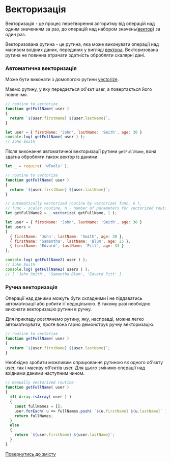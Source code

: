 # Векторизація

Векторизація - це процес перетворення алгоритму від операцій над одним значенням за раз, до операцій над набором
значень([вектор](./Vector.md)) за один раз.

Векторизована рутина - це рутина, яка може виконувати операції над масивом вхідних даних,
переданих у вигляді [вектора](./Vector.md). Векторизована рутина не повинна втрачати здатність обробляти
скалярні дані.

### Автоматична векторизація

Може бути виконати з домопогою рутини [vectorize](../tutorial/Vectorize.md).

Маємо рутину, у яку передається об'єкт user, а повертається його повне імя.
```js
// routine to vectorize
function getFullName( user )
{
  return `${user.firstName} ${user.lastName}`;
}

let user = { firstName: 'John', lastName: 'Smith', age: 30 }
console.log( getFullName( user ) );
// John Smith
```
Після виконання автоматичної векторизації рутини `getFullName`, вона здатна обробляти також вектор із даними.

```js
let _ = require( 'wTools' );

// routine to vectorize
function getFullName( user )
{
  return `${user.firstName} ${user.lastName}`;
}

// automatically vectorized routine by vectorize( func, n ),
// func - scalar routine, n - number of parameters for vectorized routine
let getFullName2 = _.vectorize( getFullName, 1 );

let user = { firstName: 'John', lastName: 'Smith', age: 30 }
let users =
[
  { firstName: 'John', lastName: 'Smith', age: 30 },
  { firstName: 'Samantha', lastName: 'Blum', age: 25 },
  { firstName: 'Edvard', lastName: 'Pitt', age: 33 }
];

console.log( getFullName2( user ) );
// John Smith
console.log( getFullName2( users ) );
// [ 'John Smith', 'Samantha Blum', 'Edvard Pitt' ]
```  

### Ручна векторизація

Операції над даними можуть бути складними і не піддаватись автоматизації або робити її недоцільною.
В такому разі необхідно виконати векторизацію рутини в ручну.

Для прикладу розглянемо рутину, яку, насправді, можна легко автоматизувати, проте вона гарно демонструє 
ручну векторизацію. 
```js
// routine to vectorize
function getFullName( user )
{
  return `${user.firstName} ${user.lastName}`;
}
```
Необхідно зробити можливим опрацювання рутиною як одного об'єкту user, так і масиву об'єктів user.
Для цього змінимо операції над вхідними даними наступним чином.
```js
// manually vectorized routine
function getFullName( user )
{
  if( Array.isArray( user ) )
  {
    const fullNames = [];
    user.forEach( u => fullNames.push( `${u.firstName} ${u.lastName}` ) )
    return fullNames;
  }
  else
  {
    return `${user.firstName} ${user.lastName}`; 
  }
}
```

[Повернутись до змісту](../README.md#Концепції)